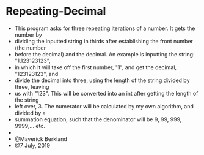 # Repeating-Decimal
 * This program asks for three repeating iterations of a number. It gets the number by  
 * dividing the inputted string in thirds after establishing the front number (the number 
 * before the decimal) and the decimal. An example is inputting the string: "1.123123123", 
 * in which it will take off the first number, "1", and get the decimal, "123123123", and 
 * divide the decimal into three, using the length of the string divided by three, leaving 
 * us with "123". This will be converted into an int after getting the length of the string 
 * left over, 3. The numerator will be calculated by my own algorithm, and divided by a 
 * summation equation, such that the denominator will be 9, 99, 999, 9999,... etc.  
 * 
 * @Maverick Berkland 
 * @7 July, 2019
